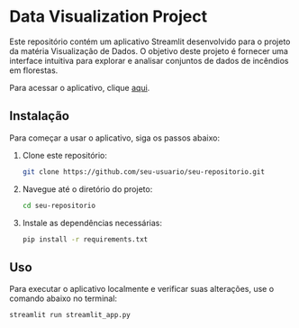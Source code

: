 # Data Visualization Project

Este repositório contém um aplicativo Streamlit desenvolvido para o projeto da matéria Visualização de Dados. O objetivo deste projeto é fornecer uma interface intuitiva para explorar e analisar conjuntos de dados de incêndios em florestas.

Para acessar o aplicativo, clique [aqui](https://projeto-visualizacao-dados.streamlit.app/).

## Instalação

Para começar a usar o aplicativo, siga os passos abaixo:

1. Clone este repositório:
    ```sh
    git clone https://github.com/seu-usuario/seu-repositorio.git
    ```
2. Navegue até o diretório do projeto:
    ```sh
    cd seu-repositorio
    ```
3. Instale as dependências necessárias:
    ```sh
    pip install -r requirements.txt
    ```

## Uso
Para executar o aplicativo localmente e verificar suas alterações, use o comando abaixo no terminal:

```sh
streamlit run streamlit_app.py
